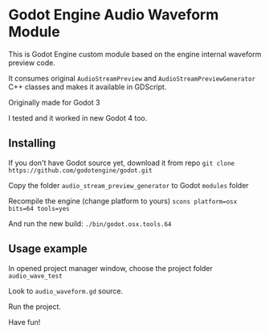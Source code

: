 # Godot Engine Audio Waveform Module

This is Godot Engine custom module based on the engine internal waveform preview code.

It consumes original `AudioStreamPreview` and `AudioStreamPreviewGenerator` C++ classes and makes it available in GDScript.

Originally made for Godot 3

I tested and it worked in new Godot 4 too.

## Installing

If you don't have Godot source yet, download it from repo
`git clone https://github.com/godotengine/godot.git`

Copy the folder `audio_stream_preview_generator` to Godot `modules` folder

Recompile the engine (change platform to yours)
`scons platform=osx bits=64 tools=yes`

And run the new build:
`./bin/godot.osx.tools.64 `

## Usage example

In opened project manager window, choose the project folder `audio_wave_test`

Look to `audio_waveform.gd` source.

Run the project.

Have fun!
